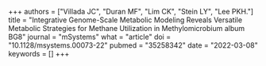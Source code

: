 +++
authors = ["Villada JC", "Duran MF", "Lim CK", "Stein LY", "Lee PKH."]
title = "Integrative Genome-Scale Metabolic Modeling Reveals Versatile Metabolic Strategies for Methane Utilization in Methylomicrobium album BG8"
journal = "mSystems"
what = "article"
doi = "10.1128/msystems.00073-22"
pubmed = "35258342"
date = "2022-03-08"
keywords = []
+++

